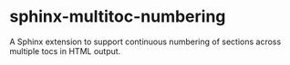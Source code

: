# sphinx-multitoc-numbering

A Sphinx extension to support continuous numbering of sections across multiple tocs in HTML output.

